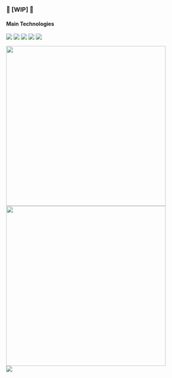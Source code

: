 ### :construction: [WIP] :construction:

#### Main Technologies
<img src="https://img.shields.io/badge/-JavaScript-f7df1e?style=flat-square&logo=JavaScript&logoColor=white"/> <img src="https://img.shields.io/badge/-TypeScript-007acc?style=flat-square&logo=TypeScript&logoColor=white"/> <img src="https://img.shields.io/badge/-Node.js-339933?style=flat-square&logo=Node.js&logoColor=white"/> <img src="https://img.shields.io/badge/-React-61dafb?style=flat-square&logo=React&logoColor=white"/> <img src="https://img.shields.io/badge/-Docker-2496ed?style=flat-square&logo=Docker&logoColor=white"/>

<img align="left" src="https://github-readme-stats.vercel.app/api?username=lucas-santos&show_icons=true&theme=radical" width="430px"/>

<img src="https://github-readme-stats.vercel.app/api/wakatime?username=lucassantos&theme=radical" width="430px"/>

<br>

<img src="https://github-readme-stats.vercel.app/api/top-langs/?username=lucas-santos&layout=compact&theme=radical"/>
